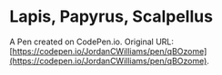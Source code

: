# Lapis, Papyrus, Scalpellus

A Pen created on CodePen.io. Original URL: [https://codepen.io/JordanCWilliams/pen/qBOzome](https://codepen.io/JordanCWilliams/pen/qBOzome).


